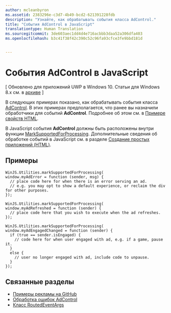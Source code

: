 ```yaml
---
author: mcleanbyron
ms.assetid: 2383296e-c3d7-4b49-bcd2-621391228fdb
description: "Узнайте, как обрабатывать события класса AdControl."
title: "События AdControl в JavaScript"
translationtype: Human Translation
ms.sourcegitcommit: 3de603aec1dd4d4e716acbbb3daa52a306dfa403
ms.openlocfilehash: b3c41f38f42c390c52c96fa93cfce3fe9bbd181d


---
```


# События AdControl в JavaScript


\[ Обновлено для приложений UWP в Windows 10. Статьи для Windows 8.x см. в [архиве](http://go.microsoft.com/fwlink/p/?linkid=619132) \]

В следующих примерах показано, как обрабатывать события класса [AdControl](https://msdn.microsoft.com/library/windows/apps/microsoft.advertising.winrt.ui.adcontrol.aspx). В этих примерах предполагается, что ранее вы назначили обработчики для событий **AdControl**. Подробнее об этом см. в [Примере свойств HTML](html-properties-example.md).

В JavaScript события **AdControl** должны быть расположены внутри функции [MarkSupportedForProcessing](http://msdn.microsoft.com/library/windows/apps/Hh967819.aspx). Дополнительные сведения об обработке событий в JavaScript см. в разделе [Создание простых приложений (HTML)](https://msdn.microsoft.com/library/windows/apps/hh780660.aspx#adding-event-handlers).

## Примеры

``` syntax
WinJS.Utilities.markSupportedForProcessing(
window.myAdError = function (sender, msg) {
  // place code here for when there is an error serving an ad.
  // e.g. you may opt to show a default experience, or reclaim the div for other purposes.
});

WinJS.Utilities.markSupportedForProcessing(
window.myAdRefreshed = function (sender) {
  // place code here that you wish to execute when the ad refreshes.
});

WinJS.Utilities.markSupportedForProcessing(
window.myAdEngagedChanged = function (sender) {
  if (true == sender.isEngaged) {
    // code here for when user engaged with ad, e.g. if a game, pause it.
  }
  else {
    // user no longer engaged with ad, include code to unpause.
  }
});
```

## Связанные разделы

* [Примеры рекламы на GitHub](http://aka.ms/githubads)
* [Обработка ошибок AdControl](adcontrol-error-handling.md)
* [Класс RoutedEventArgs](http://msdn.microsoft.com/library/system.windows.routedeventargs.aspx)

 

 



<!--HONumber=Jul16_HO2-->



